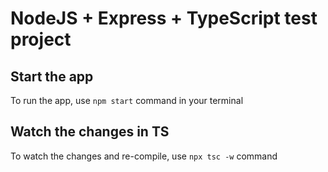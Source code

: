 # NodeJS + Express + TypeScript test project

## Start the app

To run the app, use `npm start` command in your terminal

## Watch the changes in TS

To watch the changes and re-compile, use `npx tsc -w` command
